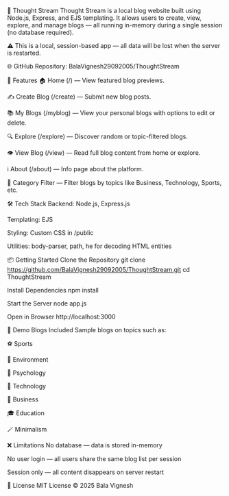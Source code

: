 🧠 Thought Stream
Thought Stream is a local blog website built using Node.js, Express, and EJS templating. It allows users to create, view, explore, and manage blogs — all running in-memory during a single session (no database required).

⚠️ This is a local, session-based app — all data will be lost when the server is restarted.

🌐 GitHub Repository: BalaVignesh29092005/ThoughtStream

🚀 Features
🏠 Home (/) — View featured blog previews.

✍️ Create Blog (/create) — Submit new blog posts.

📚 My Blogs (/myblog) — View your personal blogs with options to edit or delete.

🔍 Explore (/explore) — Discover random or topic-filtered blogs.

👁️ View Blog (/view) — Read full blog content from home or explore.

ℹ️ About (/about) — Info page about the platform.

🎯 Category Filter — Filter blogs by topics like Business, Technology, Sports, etc.

🛠️ Tech Stack
Backend: Node.js, Express.js

Templating: EJS

Styling: Custom CSS in /public

Utilities: body-parser, path, he for decoding HTML entities

📦 Getting Started
Clone the Repository
git clone https://github.com/BalaVignesh29092005/ThoughtStream.git
cd ThoughtStream

Install Dependencies
npm install

Start the Server
node app.js

Open in Browser
http://localhost:3000

🧪 Demo Blogs Included
Sample blogs on topics such as:

⚽ Sports

🌱 Environment

🧠 Psychology

🤖 Technology

🏢 Business

🎓 Education

🪄 Minimalism

❌ Limitations
No database — data is stored in-memory

No user login — all users share the same blog list per session

Session only — all content disappears on server restart

📃 License
MIT License © 2025 Bala Vignesh
